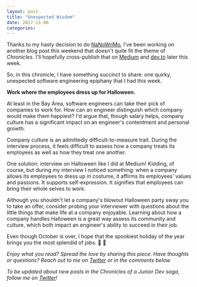```yaml
---
layout: post
title: "Unexpected Wisdom"
date: 2017-11-06
categories:
---
```


Thanks to my hasty decision to do [NaNoWriMo](https://nanowrimo.org/), I've been working on another blog post this weekend that doesn't quite fit the theme of _Chronicles_. I'll hopefully cross-publish that on [Medium](https://medium.com/) and [dev.to](https://dev.to/) later this week.

So, in this chronicle, I have something succinct to share: one quirky, unexpected software engineering epiphany that I had this week.

**Work where the employees dress up for Halloween.**

At least in the Bay Area, software engineers can take their pick of companies to work for. How can an engineer distinguish which company would make them happiest? I'd argue that, though salary helps,  company culture has a significant impact on an engineer's contentment and personal growth.

Company culture is an admittedly difficult-to-measure trait. During the interview process, it feels difficult to assess how a company treats its employees as well as how they treat one another.

One solution: interview on Halloween like I did at Medium! Kidding, of course, but during my interview I noticed something: when a company allows its employees to dress up in costume, it affirms its employees' values and passions. It supports self-expression. It signifies that employees can bring their whole selves to work.

Although you shouldn't let a company's blowout Halloween party sway you to take an offer, consider probing your interviewer with questions about the little things that make life at a company enjoyable. Learning about how a company handles Halloween is a great way assess its community and culture, which both impact an engineer's ability to succeed in their job.

Even though October is over, I hope that the spookiest holiday of the year brings you the most splendid of jobs. 👻 🎃

_Enjoy what you read? Spread the love by sharing this piece. Have thoughts or questions? Reach out to me on [Twitter](https://twitter.com/alainakafkes) or in the comments below._

_To be updated about new posts in the Chronicles of a Junior Dev saga, follow me on [Twitter](https://twitter.com/alainakafkes)!_
